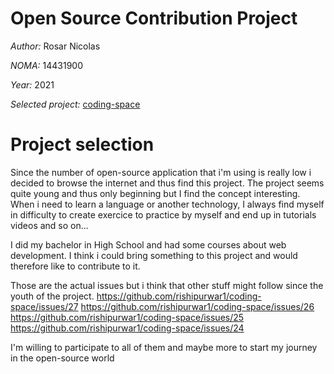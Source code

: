 # Open Source Contribution Project

*Author:* Rosar Nicolas

*NOMA:* 14431900

*Year:* 2021

*Selected project:* [coding-space](https://github.com/rishipurwar1/coding-space)

# Project selection

Since the number of open-source application that i'm using is really low i decided to browse the internet and thus find this project.
The project seems quite young and thus only beginning but I find the concept interesting. When i need to learn a language or another
technology, I always find myself in difficulty to create exercice to practice by myself and end up in tutorials videos and so on...

I did my bachelor in High School and had some courses about web development. I think i could bring something to this project and would therefore like to contribute to it.

Those are the actual issues but i think that other stuff might follow since the youth of the project.
https://github.com/rishipurwar1/coding-space/issues/27
https://github.com/rishipurwar1/coding-space/issues/26
https://github.com/rishipurwar1/coding-space/issues/25
https://github.com/rishipurwar1/coding-space/issues/24

I'm willing to participate to all of them and maybe more to start my journey in the open-source world

